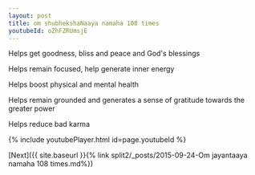 ```yaml
---
layout: post
title: om shubhekshaNaaya namaha 108 times
youtubeId: oZhFZRUmsjE
---
```

 
 
Helps get goodness, bliss and peace and God's blessings
 
Helps remain focused, help generate inner energy 
 
Helps boost physical and mental health 
 
Helps remain grounded and generates a sense of gratitude towards the greater power 
 
Helps reduce bad karma
 
 
 
 


{% include youtubePlayer.html id=page.youtubeId %}
 
[Next]({{ site.baseurl }}{% link  split2/_posts/2015-09-24-Om jayantaaya namaha 108 times.md%})
 

